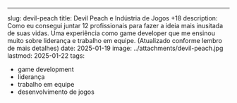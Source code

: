---
slug: devil-peach
title: Devil Peach e Indústria de Jogos +18
description: Como eu consegui juntar 12 profissionais para fazer a ideia mais inusitada de suas vidas. Uma experiência como game developer que me ensinou muito sobre liderança e trabalho em equipe. (Atualizado conforme lembro de mais detalhes)
date: 2025-01-19
image: ../attachments/devil-peach.jpg
lastmod: 2025-01-22
tags:
  - game development
  - liderança
  - trabalho em equipe
  - desenvolvimento de jogos
